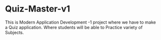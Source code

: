 # Quiz-Master-v1
This is Modern Application Development -1 project where we have to make a Quiz application. Where students will be able to Practice variety of Subjects.
